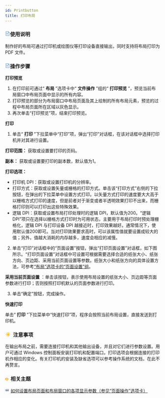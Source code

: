 ```yaml
---
id: Printbutton
title: 打印布局
---
```

### ![](../../img/read.gif)使用说明

制作好的布局可通过打印机或绘图仪等打印设备直接输出，同时支持将布局打印为 PDF 文件。

### ![](../../img/read.gif)操作步骤

**打印预览**

1. 在打印前可通过“ **布局** ”选项卡中“ **文件操作** ”组的“ **打印预览** ”，预览当前布局窗口中布局页面中显示的所有内容。
2. 打印预览的部分为布局窗口中布局页面及其上绘制的所有布局元素，预览的过程中布局页面所在区域以灰色显示。
3. 再次单击“打印预览”项，结束打印预览。

**打印**

1. 单击“ **打印** ”下拉菜单中“打印”项，弹出“打印”对话框，在该对话框中选择打印机并对其进行设置。

**打印范围：** 获取或设置要打印的页码。

**副本：** 获取或设置要打印的副本数，默认值为1。

**打印选项：**

* 打印机 DPI：获取或设置打印机的分辨率。
* 打印方式：获取或设置矢量或栅格的打印方式。单击该“打印方式”右侧的下拉按钮，在弹出的下拉菜单中设置方式打印。以矢量方式打印的速度要大大高于以栅格方式打印的速度，但是前者对于渐变或者半透明效果打印不出来，而栅格打印则可以打印出这些特殊效果。
* 逻辑 DPI：获取或设置布局打印处理时的逻辑 DPI，默认值为200。“逻辑 DPI”项只在选择以栅格方式打印时为可用状态，主要用于布局打印时预处理栅格化，逻辑 DPI 与打印设备 DPI 越接近时，打印效果越好。通常情况下，使用默认值200即可。当对打印效果要求高时，可以该属性值就要设置成较大的值；另外，值越大消耗的内存越多，速度会相应的减慢。

2. 单击“打印”对话框中的“页面设置”按钮，弹出“打印页面设置”对话框，如下图所示。“打印页面设置”对话框中可设置可根据需要选择合适的纸张大小、纸张方向、页边距、采用当前页面设置等参数。纸张大小和纸张方向的具体设置方法，可参考[“布局”选项卡的“页面设置”组](../SettingPage/PageSetup)。 

**采用当前页面设置** ：单击该按钮，表示使用布局设置的纸张大小、页边距等页面参数进行打印；否则按照打印机默认的页面参数进行打印。

3. 单击“确定”按钮，完成操作。

**快速打印**

单击“ **打印** ”下拉菜单中“快速打印”项，程序会按照当前布局设置，直接发送到打印机。

### ![](../../img/note.png) 注意事项

在输出布局之前，需要连接打印机和其他输出设备，并且对它们进行参数设置。用户可通过 Windows
控制面板安装打印机和配置端口。打印选项会根据连接的打印机作相应的变化。有关打印机的安装及缺省选项可以参考操作系统的文档，在此不再赘言。

### ![](../../img/seealso.png) 相关主题

![](../../img/smalltitle.png)
[如何设置布局页面和布局窗口的各项显示参数（参见“页面操作”选项卡）](../SettingPage/PageSetup)




